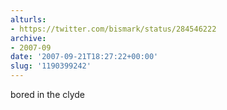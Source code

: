 ```yaml
---
alturls:
- https://twitter.com/bismark/status/284546222
archive:
- 2007-09
date: '2007-09-21T18:27:22+00:00'
slug: '1190399242'
---
```


bored in the clyde

